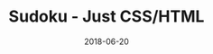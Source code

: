 ---
title: 'Sudoku - Just CSS/HTML'
description: 'Complete a sudoku puzzle without Javascript or server-side interaction.'
gametype: 'hard'
gameid: 22
date: 2018-06-20
tags: []
draft: false
type: 'games'
num19: [{'idx':1,'arr1':[1,2,3,4,5,6,7,8,9],'arr2':[1,2,3,4,5,6,7,8,9]},{'idx':2,'arr1':[1,2,3,4,5,6,7,8,9],'arr2':[1,2,3,4,5,6,7,8,9]},{'idx':3,'arr1':[1,2,3,4,5,6,7,8,9],'arr2':[1,2,3,4,5,6,7,8,9]},{'idx':4,'arr1':[1,2,3,4,5,6,7,8,9],'arr2':[1,2,3,4,5,6,7,8,9]},{'idx':5,'arr1':[1,2,3,4,5,6,7,8,9],'arr2':[1,2,3,4,5,6,7,8,9]},{'idx':6,'arr1':[1,2,3,4,5,6,7,8,9],'arr2':[1,2,3,4,5,6,7,8,9]},{'idx':7,'arr1':[1,2,3,4,5,6,7,8,9],'arr2':[1,2,3,4,5,6,7,8,9]},{'idx':8,'arr1':[1,2,3,4,5,6,7,8,9],'arr2':[1,2,3,4,5,6,7,8,9]},{'idx':9,'arr1':[1,2,3,4,5,6,7,8,9],'arr2':[1,2,3,4,5,6,7,8,9]}]
puzzle: [[2, 7, 8, 0, 5, 0, 4, 0, 0], [0, 0, 3, 0, 0, 0, 0, 0, 0], [0, 1, 0, 0, 4, 9, 0, 0, 7], [0, 0, 5, 0, 0, 3, 9, 0, 4], [9, 0, 0, 0, 0, 0, 0, 5, 2], [0, 0, 2, 0, 0, 7, 6, 0, 8], [0, 5, 0, 0, 2, 1, 0, 0, 3], [0, 0, 1, 0, 0, 0, 0, 0, 0], [6, 2, 4, 0, 3, 0, 1, 0, 0]]
layout: 'sudokucssstatic'
---